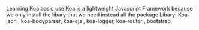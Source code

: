 Learning Koa basic use
Koa is a lightweight Javascript Framework because we only install the libary that we need instead all the package
Libary: Koa-json , koa-bodyparser, koa-ejs , koa-logger, koa-router , bootstrap